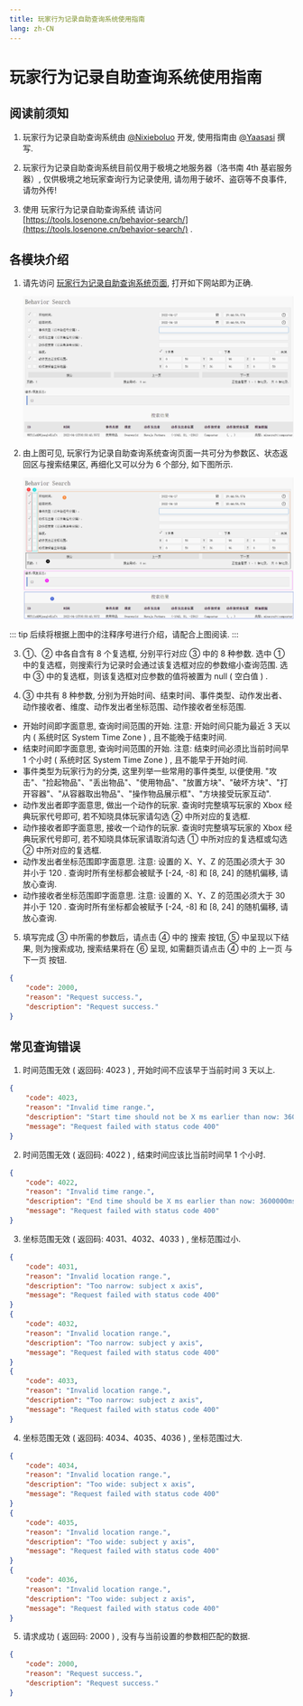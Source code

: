 ```yaml
---
title: 玩家行为记录自助查询系统使用指南
lang: zh-CN
---
```


# 玩家行为记录自助查询系统使用指南

## 阅读前须知

1. 玩家行为记录自助查询系统由 [@Nixieboluo](https://github.com/Nixieboluo) 开发, 使用指南由 [@Yaasasi](https://github.com/Yaasasi) 撰写.

2. 玩家行为记录自助查询系统目前仅用于极境之地服务器（洛书南 4th 基岩服务器）, 仅供极境之地玩家查询行为记录使用, 请勿用于破坏、盗窃等不良事件, 请勿外传!

3. 使用 玩家行为记录自助查询系统 请访问 [https://tools.losenone.cn/behavior-search/](https://tools.losenone.cn/behavior-search/) .

## 各模块介绍

1. 请先访问 [玩家行为记录自助查询系统页面](https://my.losenone.cn/auth/register), 打开如下网站即为正确.

   ![home_page](./behavior_search_assets/home_page.png)

2. 由上图可见, 玩家行为记录自助查询系统查询页面一共可分为参数区、状态返回区与搜索结果区, 再细化又可以分为 6 个部分, 如下图所示.

   ![home_page_mark](./behavior_search_assets/home_page_mark.png)

::: tip
后续将根据上图中的注释序号进行介绍，请配合上图阅读.
:::

3. ①、② 中各自含有 8 个复选框, 分别平行对应 ③ 中的 8 种参数. 选中 ① 中的复选框，则搜索行为记录时会通过该复选框对应的参数缩小查询范围. 选中 ③ 中的复选框，则该复选框对应参数的值将被置为 null ( 空白值 ) .

4. ③ 中共有 8 种参数, 分别为开始时间、结束时间、事件类型、动作发出者、动作接收者、维度、动作发出者坐标范围、动作接收者坐标范围.
- 开始时间即字面意思, 查询时间范围的开始. 注意: 开始时间只能为最近 3 天以内 ( 系统时区 System Time Zone ) , 且不能晚于结束时间.
- 结束时间即字面意思, 查询时间范围的开始. 注意: 结束时间必须比当前时间早 1 个小时 ( 系统时区 System Time Zone ) , 且不能早于开始时间.
- 事件类型为玩家行为的分类, 这里列举一些常用的事件类型, 以便使用. "攻击"、"捡起物品"、"丢出物品"、"使用物品"、"放置方块"、"破坏方块"、"打开容器"、"从容器取出物品"、"操作物品展示框"、"方块接受玩家互动".
- 动作发出者即字面意思, 做出一个动作的玩家. 查询时完整填写玩家的 Xbox 经典玩家代号即可, 若不知晓具体玩家请勾选 ② 中所对应的复选框.
- 动作接收者即字面意思, 接收一个动作的玩家. 查询时完整填写玩家的 Xbox 经典玩家代号即可, 若不知晓具体玩家请取消勾选 ① 中所对应的复选框或勾选 ② 中所对应的复选框.
- 动作发出者坐标范围即字面意思. 注意: 设置的 X、Y、Z 的范围必须大于 30 并小于 120 . 查询时所有坐标都会被赋予 [-24, -8] 和 [8, 24] 的随机偏移, 请放心查询.
- 动作接收者坐标范围即字面意思. 注意: 设置的 X、Y、Z 的范围必须大于 30 并小于 120 . 查询时所有坐标都会被赋予 [-24, -8] 和 [8, 24] 的随机偏移, 请放心查询.

5. 填写完成 ③ 中所需的参数后，请点击 ④ 中的 搜索 按钮, ⑤ 中呈现以下结果, 则为搜索成功, 搜索结果将在 ⑥ 呈现, 如需翻页请点击 ④ 中的 上一页 与 下一页 按钮.
```json
{
    "code": 2000,
    "reason": "Request success.",
    "description": "Request success."
}
```

## 常见查询错误

1. 时间范围无效 ( 返回码: 4023 ) , 开始时间不应该早于当前时间 3 天以上.
```json
{
    "code": 4023,
    "reason": "Invalid time range.",
    "description": "Start time should not be X ms earlier than now: 3600000ms",
    "message": "Request failed with status code 400"
}
```

2. 时间范围无效 ( 返回码: 4022 ) , 结束时间应该比当前时间早 1 个小时.
```json
{
    "code": 4022,
    "reason": "Invalid time range.",
    "description": "End time should be X ms earlier than now: 3600000ms",
    "message": "Request failed with status code 400"
}
```

3. 坐标范围无效 ( 返回码: 4031、4032、4033 ) , 坐标范围过小.
```json
{
    "code": 4031,
    "reason": "Invalid location range.",
    "description": "Too narrow: subject x axis",
    "message": "Request failed with status code 400"
}
{
    "code": 4032,
    "reason": "Invalid location range.",
    "description": "Too narrow: subject y axis",
    "message": "Request failed with status code 400"
}
{
    "code": 4033,
    "reason": "Invalid location range.",
    "description": "Too narrow: subject z axis",
    "message": "Request failed with status code 400"
}
```

4. 坐标范围无效 ( 返回码: 4034、4035、4036 ) , 坐标范围过大.
```json
{
    "code": 4034,
    "reason": "Invalid location range.",
    "description": "Too wide: subject x axis",
    "message": "Request failed with status code 400"
}
{
    "code": 4035,
    "reason": "Invalid location range.",
    "description": "Too wide: subject y axis",
    "message": "Request failed with status code 400"
}
{
    "code": 4036,
    "reason": "Invalid location range.",
    "description": "Too wide: subject z axis",
    "message": "Request failed with status code 400"
}
```

5. 请求成功 ( 返回码: 2000 ) , 没有与当前设置的参数相匹配的数据.
```json
{
    "code": 2000,
    "reason": "Request success.",
    "description": "Request success."
}
```
